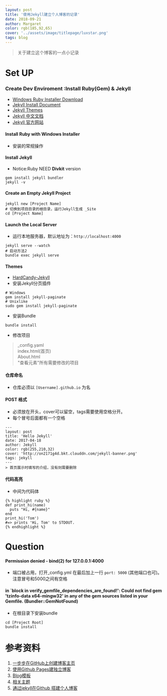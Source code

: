 ```yaml
---
layout: post
title: '使用Jekyll建立个人博客的记录'
date: 2018-09-21
author: Margaret
color: rgb(185,92,65)
cover: '../assets/image/titlepage/luxstar.png'
tags: blog
---
```


> 关于建立这个博客的一点小记录

# Set UP

### Create Dev Enviroment :Install Ruby(Gem) &  Jekyll
- [Windows Ruby Installer Download](https://rubyinstaller.org/downloads/)
- [Jekyll Install Document](https://jekyllrb.com/docs/installation/windows/)
- [Jekyll Themes](http://jekyllthemes.org/)
- [Jekyll 中文文档](http://jekyllcn.com/docs/frontmatter/)
- [Jekyll 官方网站](https://jekyllrb.com/)

#### Install Ruby with Windows Installer
- 安装的常规操作

#### Install Jekyll 
- Notice:Ruby NEED **Divkit** version

```
gem install jekyll bundler
jekyll -v
```

#### Create an Empty Jekyll Project

```
jekyll new [Project Name]
# 切换到项目目录的根目录，运行Jekyll生成 _Site
cd [Project Name]

```

#### Launch the Local Server
- 运行本地服务器，默认地址为：`http://localhost:4000`

```
jekyll serve --watch
# 启动方法2
bundle exec jekyll serve
```

#### Themes
- [HardCandy-Jekyll](https://github.com/xukimseven/HardCandy-Jekyll)
- 安装Jekyll分页插件

```
# Windows
gem install jekyll-paginate
# Unixlike
sudo gem install jekyll-paginate
```

- 安装Bundle

```
bundle install
```

- 修改项目
> _config.yaml  
> index.html(首页)  
> About.html  
> "查看元素"所有需要修改的项目  


#### 仓库命名
- 仓库必须以 `[Username].github.io` 为名


#### POST 格式
- 必须放在开头，cover可以留空，tags需要使用空格分开。
- 每个冒号后面都有一个空格

```
---
layout: post
title: 'Hello Jekyll'
date: 2017-04-18
author: Jekyll
color: rgb(255,210,32)
cover: 'http://on2171g4d.bkt.clouddn.com/jekyll-banner.png'
tags: jekyll
---
> 首页展示时填写的介绍，没有则需要删除
```



#### 代码高亮
- 中间为代码体

```
{% highlight ruby %}
def print_hi(name)
  puts "Hi, #{name}"
end
print_hi('Tom')
#=> prints 'Hi, Tom' to STDOUT.
{% endhighlight %}
```





# Question

#### Permission denied - bind(2) for 127.0.0.1:4000
- 端口被占用，打开_config.yml 在最后加上一行 `port: 5000` (其他端口也可)。注意冒号和5000之间有空格

#### in `block in verify_gemfile_dependencies_are_found!': Could not find gem 'tzinfo-data x64-mingw32' in any of the gem sources listed in your Gemfile. (Bundler::GemNotFound)
- 在根目录下安装bundle

```
cd [Project Root]
bundle install
```




# 参考资料

1. [一步步在GitHub上创建博客主页](http://www.pchou.info/ssgithubPage/2013-01-03-build-github-blog-page-01.html)
2. [使用Github Pages建独立博客](http://beiyuu.com/github-pages)
3. [Blog模板](https://github.com/swanson/lagom)
4. [相关主题](https://github.com/xukimseven/HardCandy-Jekyll)
5. [通过jekyll在Github 搭建个人博客](http://www.cnblogs.com/yyyyyyyyyy/p/9696046.html)